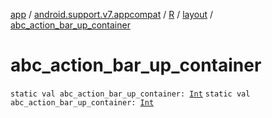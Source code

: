 [app](../../../index.md) / [android.support.v7.appcompat](../../index.md) / [R](../index.md) / [layout](index.md) / [abc_action_bar_up_container](./abc_action_bar_up_container.md)

# abc_action_bar_up_container

`static val abc_action_bar_up_container: `[`Int`](https://kotlinlang.org/api/latest/jvm/stdlib/kotlin/-int/index.html)
`static val abc_action_bar_up_container: `[`Int`](https://kotlinlang.org/api/latest/jvm/stdlib/kotlin/-int/index.html)